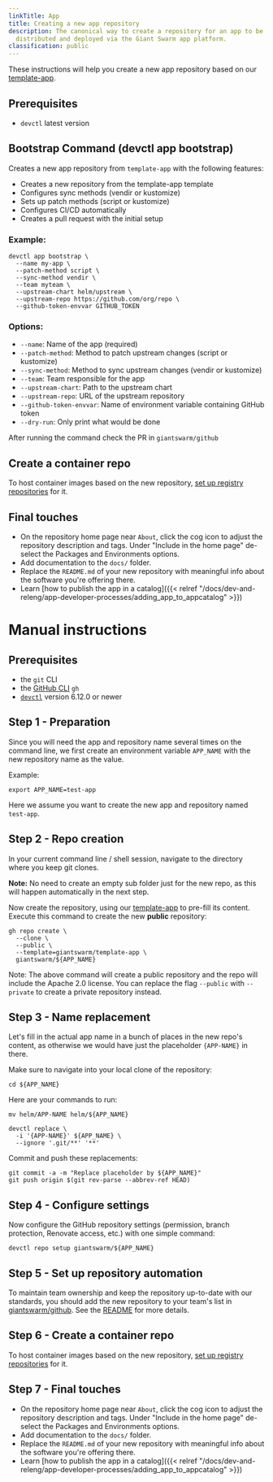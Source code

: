 ```yaml
---
linkTitle: App
title: Creating a new app repository
description: The canonical way to create a repository for an app to be
  distributed and deployed via the Giant Swarm app platform.
classification: public
---
```

These instructions will help you create a new app repository based on our [template-app](https://github.com/giantswarm/template-app).

## Prerequisites

- `devctl` latest version

## Bootstrap Command (devctl app bootstrap)

Creates a new app repository from `template-app` with the following features:

- Creates a new repository from the template-app template
- Configures sync methods (vendir or kustomize)
- Sets up patch methods (script or kustomize)
- Configures CI/CD automatically
- Creates a pull request with the initial setup

### Example:

```
devctl app bootstrap \
  --name my-app \
  --patch-method script \
  --sync-method vendir \
  --team myteam \
  --upstream-chart helm/upstream \
  --upstream-repo https://github.com/org/repo \
  --github-token-envvar GITHUB_TOKEN
```

### Options:

- `--name`: Name of the app (required)
- `--patch-method`: Method to patch upstream changes (script or kustomize)
- `--sync-method`: Method to sync upstream changes (vendir or kustomize)
- `--team`: Team responsible for the app
- `--upstream-chart`: Path to the upstream chart
- `--upstream-repo`: URL of the upstream repository
- `--github-token-envvar`: Name of environment variable containing GitHub token
- `--dry-run`: Only print what would be done

After running the command check the PR in `giantswarm/github`

## Create a container repo

To host container images based on the new repository, [set up registry repositories](https://intranet.giantswarm.io/docs/dev-and-releng/container-registry/) for it.

## Final touches

- On the repository home page near `About`, click the cog icon to adjust the repository description and tags. Under "Include in the home page" de-select the Packages and Environments options.
- Add documentation to the `docs/` folder.
- Replace the `README.md` of your new repository with meaningful info about the software you're offering there.
- Learn [how to publish the app in a catalog]({{< relref "/docs/dev-and-releng/app-developer-processes/adding_app_to_appcatalog" >}})

# Manual instructions

## Prerequisites

- the `git` CLI
- the [GitHub CLI](https://cli.github.com/) `gh`
- [`devctl`](https://github.com/giantswarm/devctl) version 6.12.0 or newer

## Step 1 - Preparation

Since you will need the app and repository name several times on the command line, we first create an environment variable `APP_NAME` with the new repository name as the value.

Example:

```nohighlight
export APP_NAME=test-app
```

Here we assume you want to create the new app and repository named `test-app`.

## Step 2 - Repo creation

In your current command line / shell session, navigate to the directory where you keep git clones.

**Note:** No need to create an empty sub folder just for the new repo, as this will happen automatically in the next step.

Now create the repository, using our [template-app](https://github.com/giantswarm/template-app) to pre-fill its content. Execute this command to create the new **public** repository:

```nohighlight
gh repo create \
  --clone \
  --public \
  --template=giantswarm/template-app \
  giantswarm/${APP_NAME}
```

Note: The above command will create a public repository and the repo will include the Apache 2.0 license. You can replace the flag `--public` with `--private` to create a private repository instead.

## Step 3 - Name replacement

Let's fill in the actual app name in a bunch of places in the new repo's content, as otherwise we would have just the placeholder `{APP-NAME}` in there.

Make sure to navigate into your local clone of the repository:

```nohighlight
cd ${APP_NAME}
```

Here are your commands to run:

```nohighlight
mv helm/APP-NAME helm/${APP_NAME}

devctl replace \
  -i '{APP-NAME}' ${APP_NAME} \
  --ignore '.git/**' '**'
```

Commit and push these replacements:

```nohighlight
git commit -a -m "Replace placeholder by ${APP_NAME}"
git push origin $(git rev-parse --abbrev-ref HEAD)
```

## Step 4 - Configure settings

Now configure the GitHub repository settings (permission, branch protection, Renovate access, etc.) with one simple command:

```nohighlight
devctl repo setup giantswarm/${APP_NAME}
```

## Step 5 - Set up repository automation

To maintain team ownership and keep the repository up-to-date with our standards, you should add the new repository to your team's list in [giantswarm/github](https://github.com/giantswarm/github/tree/main/repositories). See the [README](https://github.com/giantswarm/github) for more details.

## Step 6 - Create a container repo

To host container images based on the new repository, [set up registry repositories](https://intranet.giantswarm.io/docs/dev-and-releng/container-registry/) for it.

## Step 7 - Final touches

- On the repository home page near `About`, click the cog icon to adjust the repository description and tags. Under "Include in the home page" de-select the Packages and Environments options.
- Add documentation to the `docs/` folder.
- Replace the `README.md` of your new repository with meaningful info about the software you're offering there.
- Learn [how to publish the app in a catalog]({{< relref "/docs/dev-and-releng/app-developer-processes/adding_app_to_appcatalog" >}})





